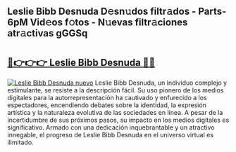 ## Leslie Bibb Desnuda D𝚎sn𝚞dos filtr𝚊dos - Parts-6pM Vid𝚎os f𝚘tos - N𝚞evas filtr𝚊ciones atr𝚊ctivas gGGSq

# <h2><a href="http://mb5q5yp.tromn.icu/?c=Leslie+Bibb+Desnuda">🔗👉👉👉 Leslie Bibb Desnuda 🔗🔗</a></h2>

[![Leslie Bibb Desnuda nuevo](https://i.imgur.com/pEAQMta.gif)](http://mb5q5yp.tromn.icu/?c=Leslie+Bibb+Desnuda)
Leslie Bibb Desnuda, un individuo complejo y estimulante, se resiste a la descripción fácil. Su uso pionero de los medios digitales para la autorrepresentación ha cautivado y enfurecido a los espectadores, encendiendo debates sobre la identidad, la expresión artística y la naturaleza evolutiva de las sociedades en línea. A pesar de la incertidumbre de sus próximos pasos, su impacto en los medios digitales es significativo. Armado con una dedicación inquebrantable y un atractivo innegable, el progreso de Leslie Bibb Desnuda en el universo virtual es ilimitado.
